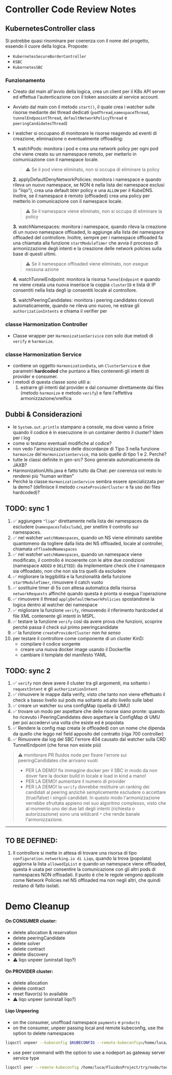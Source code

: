 # Controller Code Review Notes
## KubernetesController class
Si potrebbe quasi rinominare per coerenza con il nome del progetto, essendo il cuore della logica. Proposte:
- `KubernetesSecureBorderController`
- `KSBC`
- `KubernetesSBC`

### Funzionamento
- Creato dal main all'avvio della logica, crea un client per il K8s API server ed effettua l'autenticazione con il token associato al service account.
- Avviato dal main con il metodo `start()`, il quale crea i watcher sulle risorse mediante dei thread dedicati (`podThread`,`namespaceThread`, `tunnelEndpoointThread`, `defaultNetworkPolicyThread` e `peeringCandidatesThread`)
- I watcher si occupano di monitorare le risorse reagendo ad eventi di creazione, eliminazione o eventualmente offloading:
    
    **1.** watchPods: monitora i pod e crea una network policy per ogni pod che viene creato su un namespace remoto, per metterlo in comunicazione con il namespace locale.
    >   ⚠️ Se il pod viene eliminato, non si occupa di eliminare la policy

    **2.** applyDefaultDenyNetworkPolicies: monitora i namespace e quando rileva un nuovo namespace, se NON è nella lista dei namespace esclusi (o "liqo"), crea una default `DENY` policy e una `ALLOW` per il KubeDNS. Inoltre, se il namespace è remoto (offloaded) crea una policy per metterlo in comunicazione con il namespace locale.
                
    >   ⚠️ Se il namespace viene eliminato, non si occupa di eliminare la policy

    **3.** watchNamespaces: monitora i namespace, quando rileva la creazione di un nuovo namespace offloaded, lo aggiunge alla lista dei namespace offloaded del controllore. Inoltre, sempre per i namespace offloaded fa una chiamata alla funzione `startModuleTimer` che avvia il processo di armonizzazione degli intenti e la creazione delle network policies sulla base di questi ultimi.
                
    >   ⚠️ Se il namespace offloaded viene eliminato, non esegue nessuna azione

    **4.** watchTunnelEndpoint: monitora la risorsa `TunnelEndpoint` e quando ne viene creata una nuova inserisce la coppia `clusterID` e lista di IP consentiti nella lista degli ip consentiti locale al controllore. 

    **5.** watchPeeringCandidates: monitora i peering candidates ricevuti automaticamente, quando ne rileva uno nuovo, ne estrae gli `authorizationIntents` e chiama il verifier per 

### classe Harmonization Controller 
- Classe wrapper per `HarmonizationSerivice` con solo due metodi di `verify` e `harmonize`.

### classe Harmonization Service
- contiene un oggetto `HarmonizationData`, un `ClusterService` e due parametri **hardcoded** che puntano a files contenenti gli intenti di provider e consumer.
- i metodi di questa classe sono utili a:
    1. estrarre gli intenti dal provider e dal consumer direttamente dai files (metodo `harmonize` e metodo `verify`) e fare l'effettiva armonizzazione/vreifica

## Dubbi & Considerazioni
- le `System.out.println` stampano a console, ma dove vanno a finire quando il codice è in esecuzione in un container dentro il cluster? Idem per i log
- come si testano eventuali modifiche al codice?
- non vedo l'armonizzazione delle discordanze di Tipo 3 nella funzione `harmonize` del `HarmonizationService`, ma solo quelle di tipo 1 e 2. Perché?
- tutte le classi definite in gen-src? Sono generate automaticamente da JAXB?
- HarmonizationUtils.java è fatto tutto da Chat: per coerenza col resto lo renderei più "human written"
- Perchè la classe `HarmonizationService` sembra essere specializzata per la demo? (definisce il metodo `createProviderCluster` e fa uso dei files hardcoded)?

## TODO: sync 1
1. ✅ aggiungere `"liqo"` direttamente nella lista dei namespaces da escludere (`namespacesToExclude`), per snellire il controllo sui namespaces.
2. ✅ nel watcher `watchNamespaces`, quando un NS viene eliminato sarebbe quantomeno da togliere dalla lista dei NS offloaded, locale al controller, chiamata `offloadedNamespaces`
3. ✅ nel watcher `watchNamespaces`, quando un namespace viene modificato, il controllo è incoerente con le altre due condizioni (namespace `ADDED` e `DELETED`): da implementare check che il namespace sia offloadato, non che non sia tra quelli da escludere
4. ✅ migliorare la leggibilità e la funzionalità della funzione `startModuleTimer`, rimuovere il catch vuoto
5. ✅ sostituire timer di 5s con attesa automatica della risorsa `networkRequests` affinchè quando questa è pronta si esegua l'operazione
6. ✅ rimuovere il thread `applyDefaultNetworkPolicies` spostandone la logica dentro al watcher dei namespace
7. ✅ migliorare la funzione `verify`, rimuovendo il riferimento hardcoded al file XML contenente gli intenti in MSPL.
8. ✅ testare la funzione `verify` così da avere prova che funzioni, scoprire perchè passa il check sul primo peeringcandidate
9. ✅ la funzione `createProviderCluster` *non ha senso* 
10. per testare il controllore come componente di un cluster KinD: 
    - compilare il codice sorgente
    - creare una nuova docker image usando il Dockerfile
    - cambiare il template del manifesto YAML

## TODO: sync 2
 
1. ✅ `verify` non deve avere il cluster tra gli argomenti, ma soltanto i `requestIntent` e gli `authorizationIntent`
2. ✅ rimuovere le mappe dalla verify, visto che tanto non viene effettuato il check a basso livello sui pods ma soltanto ad alto livello sulle label
3. ✅ creare un watcher su una configMap (quella di UMU)
4. ✅ trovare un modo per aspettare che delle risorse siano pronte: quando ho ricevuto i PeeringCandidates devo aspettare la ConfigMap di UMU per poi accedervi una volta che esiste ed è popolata
5. ✅ Rendere la config map creata (e offloaded) con un nome che dipenda da quello che leggo nel field apposito del contratto (riga 700 controller)
6. ✅ Rimuovere dai log del SBC l'errore 404 causato dal watcher sulla CRD TunnelEndpoint (che forse non esiste più)

> ⚠️ monitorare PR fluidos node per fixare l'errore sui peeringCandidates che arrivano vuoti
>   - PER LA DEMO! fix immagine docker per il SBC in modo da non dover fare la docker build in locale e load in kind a mano!
>   - PER LA DEMO! aumentare il numero di provider
>   - PER LA DEMO! la `verify` dovrebbe restituire un ranking dei candidati al peering anzichè semplicemente escludere o accettare (true/false) i singoli candidati. In questo modo l'armonizzazione verrebbe sfruttata appieno nel suo algoritmo complesso, visto che al momento uno dei due lati degli intenti (richiesta o autorizzazione) sono una wildcard `*` che rende banale l'armonizzazione.
---
## TO BE DEFINED:
1. Il controllore si mette in attesa di trovare una risorsa di tipo `configuration.networking.io di Liqo`, quando la trova (popolata) aggiorna la lista `allowedIpList` e quando un namespace viene offloaded, questa è usata per consentire la comunicazione con gli altri pods di namespaces NON offloadati. Il punto è che le regole vengono applicate come Network Policies nel NS offloaded ma non negli altri, che quindi restano di fatto isolati. 

# Demo Cleanup
#### On CONSUMER cluster:
- delete allocation & reservation
- delete peeringCandidate
- delete solver 
- delete contract
- delete discovery 
- ⚠️ liqo unpeer (uninstall liqo?)

#### On PROVIDER cluster: 
- delete allocation
- delete contract
- reset flavor(s) to available
- ⚠️ liqo unpeer (uninstall liqo?)

#### Liqo Unpeering
- on the consumer, unoffload namespace `payments` e `products` 
- on the consumer, unpeer passing local and remote kubeconfig, use the option to delete namespaces
```bash
liqoctl unpeer --kubeconfig $KUBECONFIG --remote-kubeconfig=/home/luca/FluidosProject/try/node/tools/scripts/fluidos-provider-1-config --delete-namespaces
```
- use peer command with the option to use a nodeport as gateway server service type
```bash
liqoctl peer --remote-kubeconfig /home/luca/FluidosProject/try/node/tools/scripts/fluidos-provider-1-config --gw-server-service-type NodePort
```